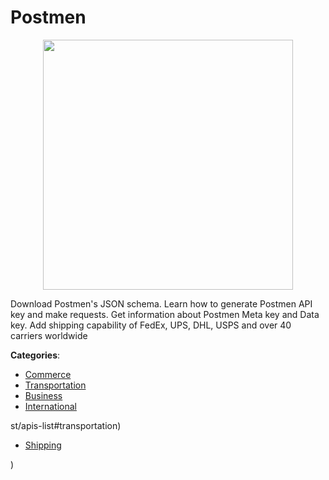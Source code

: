 # Postmen
<p align="center">
    <img width="400" src="https://raw.githubusercontent.com/apis-list/apis-list/apis/postmen/logo_256x256.png" />
</p>

Download Postmen's JSON schema. Learn how to generate Postmen API key and make requests. Get information about Postmen Meta key and Data key. Add shipping capability of FedEx, UPS, DHL, USPS and over 40 carriers worldwide



**Categories**:
- [Commerce](https://github.com/apis-list/apis-list#commerce)
- [Transportation](https://github.com/apis-list/apis-list#transportation)
- [Business](https://github.com/apis-list/apis-list#business)
- [International](https://github.com/apis-list/apis-list#international)



st/apis-list#transportation)
- [Shipping](https://github.com/apis-list/apis-list#shipping)



)



